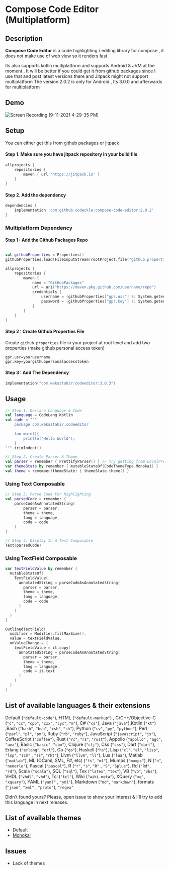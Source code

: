 # Compose Code Editor (Multiplatform)

## Description

**Compose Code Editor** is a code highlighting / editing library for compose , it does not make use of web view so it renders fast

Its also supports kotlin multiplatform and supports Android & JVM at the moment , It will be better if you could get it from
github packages since I use that and post latest versions there and Jitpack might not support multiplatform
The version 2.0.2 is only for Android , Its 3.0.0 and afterwards for multiplatform

## Demo

![Screen Recording (9-11-2021 4-29-35 PM)](https://user-images.githubusercontent.com/42442700/132946529-c0c76bf4-b055-4be9-b89a-48c1b3295f89.gif)

## Setup

You can either get this from github packages or jitpack

#### Step 1. Make sure you have jitpack repository in your build file

```groovy
allprojects {
    repositories {
        maven { url 'https://jitpack.io' }
    }
}
```

#### Step 2. Add the dependency

```groovy
dependencies {
    implementation 'com.github.codeckle:compose-code-editor:2.0.2'
}
```

### Multiplatform Dependency

#### Step 1 : Add the Github Packages Repo

```kotlin

val githubProperties = Properties()
githubProperties.load(FileInputStream(rootProject.file("github.properties")))

allprojects {
    repositories {
        maven {
            name = "GitHubPackages"
            url = uri("https://maven.pkg.github.com/username/repo")
            credentials {
                username = (githubProperties["gpr.usr"] ?: System.getenv("GPR_USER")).toString()
                password = (githubProperties["gpr.key"] ?: System.getenv("GPR_API_KEY")).toString()
            }
        }
    }
}
```

#### Step 2 : Create Github Properties File

Create `github.properties` file in your project at root level and add two properties (make github personal access token)

```properties
gpr.usr=yourusername
gpr.key=yourgithubpersonalaccesstoken
```

#### Step 3 : Add The Dependency

```kotlin
implementation("com.wakaztahir:codeeditor:3.0.3")
```

## Usage

```kotlin
// Step 1. Declare Language & Code
val language = CodeLang.Kotlin
val code = """             
    package com.wakaztahir.codeeditor
    
    fun main(){
        println("Hello World");
    }
""".trimIndent()

// Step 2. Create Parser & Theme
val parser = remember { PrettifyParser() } // try getting from LocalPrettifyParser.current
var themeState by remember { mutableStateOf(CodeThemeType.Monokai) }
val theme = remember(themeState) { themeState.theme() }
```

### Using Text Composable

```kotlin
// Step 3. Parse Code For Highlighting
val parsedCode = remember {
    parseCodeAsAnnotatedString(
        parser = parser,
        theme = theme,
        lang = language,
        code = code
    )
}

// Step 4. Display In A Text Composable
Text(parsedCode)
```

### Using TextField Composable

```kotlin
var textFieldValue by remember {
  mutableStateOf(
    TextFieldValue(
      annotatedString = parseCodeAsAnnotatedString(
        parser = parser,
        theme = theme,
        lang = language,
        code = code
      )
    )
  )
}

OutlinedTextField(
  modifier = Modifier.fillMaxSize(),
  value = textFieldValue,
  onValueChange = {
    textFieldValue = it.copy(
      annotatedString = parseCodeAsAnnotatedString(
        parser = parser,
        theme = theme,
        lang = language,
        code = it.text
      )
    )
  }
)
```

## List of available languages & their extensions

Default (```"default-code"```), HTML (```"default-markup"```) , C/C++/Objective-C (```"c"```, ```"cc"```, ```"cpp"```, ```"cxx"```, ```"cyc"```, ```"m"```),
C# (```"cs"```), Java (```"java"```),Kotlin (```"kt"```) ,Bash (```"bash"```, ```"bsh"```, ```"csh"```, ```"sh"```),
Python (```"cv"```, ```"py"```, ```"python"```), Perl (```"perl"```, ```"pl"```, ```"pm"```),
Ruby (```"rb"```, ```"ruby"```), JavaScript (```"javascript"```, ```"js"```),
CoffeeScript (```"coffee"```), Rust (```"rc"```, ```"rs"```, ```"rust"```), Appollo (```"apollo"```
, ```"agc"```, ```"aea"```), Basic (```"basic"```, ```"cbm"```), Clojure (```"clj"```),
Css (```"css"```), Dart (```"dart"```), Erlang (```"erlang"```, ```"erl"```), Go (```"go"```),
Haskell (```"hs"```), Lisp (```"cl"```, ```"el"```, ```"lisp"```, ```"lsp"```, ```"scm"```
, ```"ss"```, ```"rkt"```), Llvm (```"llvm"```, ```"ll"```), Lua (```"lua"```),
Matlab (```"matlab"```), ML (OCaml, SML, F#, etc) (```"fs"```, ```"ml"```), Mumps (```"mumps"```),
N (```"n"```, ```"nemerle"```), Pascal (```"pascal"```), R (```"r"```, ```"s"```, ```"R"```
, ```"S"```, ```"Splus"```), Rd (```"Rd"```, ```"rd"```), Scala (```"scala"```), SQL (```"sql"```),
Tex (```"latex"```, ```"tex"```), VB (```"vb"```, ```"vbs"```), VHDL (```"vhdl"```, ```"vhd"```),
Tcl (```"tcl"```), Wiki (```"wiki.meta"```), XQuery (```"xq"```, ```"xquery"```), YAML (```"yaml"```
, ```"yml"```), Markdown (```"md"```, ```"markdown"```), formats (```"json"```, ```"xml"```
, ```"proto"```), ```"regex"```

Didn't found yours? Please, open issue to show your interest & I'll try to add this language in next
releases.

## List of available themes

* Default
* [Monokai](http://www.eclipsecolorthemes.org/?view=theme&id=386)

## Issues

* Lack of themes
